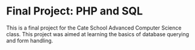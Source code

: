 # Final Project: PHP and SQL 
This is a final project for the Cate School Advanced Computer Science class. 
This project was aimed at learning the basics of database querying and form handling. 
